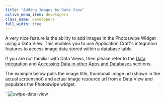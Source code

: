 ```yaml
---
title: "Adding Images by Data View"
active_menu_item: developers
class_name: developers
full_width: true
---
```



A very nice feature is the ability to add images in the Photoswipe Widget using a Data View. This enables you to use Application Craft's integration features to access image data stored within a database table.

If you are not familiar with Data Views, then please refer to the [Data Integration](../../advanced-features/data-integration,-reporting-dashboards/index) and [Accessing Data in other Apps and Databases](../../advanced-features/accessing-data-in-other-apps,-databases-and-apis/index) sections.

The example below pulls the image title, thumbnail image url (shown in the actual screenshot) and actual image resource url from a Data View and populates the Photoswipe widget.

\` ![swipe-data-view](/img/docs/swipe-data-view.zoom74.png)
